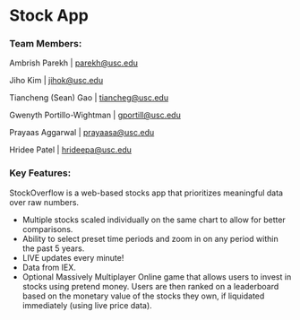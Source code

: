 # Stock App
### Team Members:

Ambrish Parekh | parekh@usc.edu

Jiho Kim | jihok@usc.edu

Tiancheng (Sean) Gao | tiancheg@usc.edu

Gwenyth Portillo-Wightman | gportill@usc.edu

Prayaas Aggarwal | prayaasa@usc.edu

Hridee Patel | hrideepa@usc.edu

### Key Features:

StockOverflow is a web-based stocks app that prioritizes meaningful data over raw numbers.

* Multiple stocks scaled individually on the same chart to allow for better comparisons.
* Ability to select preset time periods and zoom in on any period within the past 5 years.
* LIVE updates every minute!
* Data from IEX.
* Optional Massively Multiplayer Online game that allows users to invest in stocks using pretend money. Users are then ranked on a leaderboard based on the monetary value of the stocks they own, if liquidated immediately (using live price data).
